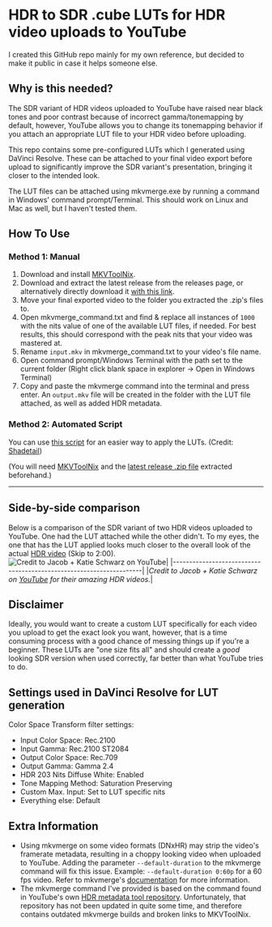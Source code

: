 # HDR to SDR .cube LUTs for HDR video uploads to YouTube

I created this GitHub repo mainly for my own reference, but decided to make it public in case it helps someone else.

## Why is this needed?
The SDR variant of HDR videos uploaded to YouTube have raised near black tones and poor contrast because of incorrect gamma/tonemapping by default, however, YouTube allows you to change its tonemapping behavior if you attach an appropriate LUT file to your HDR video before uploading.

This repo contains some pre-configured LUTs which I generated using DaVinci Resolve. These can be attached to your final video export before upload to significantly improve the SDR variant's presentation, bringing it closer to the intended look. 

The LUT files can be attached using mkvmerge.exe by running a command in Windows' command prompt/Terminal. This should work on Linux and Mac as well, but I haven't tested them.

## How To Use
### Method 1: Manual
1. Download and install [MKVToolNix](https://mkvtoolnix.download/downloads.html#windows).
2. Download and extract the latest release from the releases page, or alternatively directly download it [with this link](https://github.com/Animesh-Does-Code/HDR-to-SDR-LUTs_YouTube/releases/latest/download/HDR-to-SDR-LUTs_YouTube.zip).
3. Move your final exported video to the folder you extracted the .zip's files to.
4. Open mkvmerge_command.txt and find & replace all instances of `1000` with the nits value of one of the available LUT files, if needed. For best results, this should correspond with the peak nits that your video was mastered at.
5. Rename `input.mkv` in mkvmerge_command.txt to your video's file name.
6. Open command prompt/Windows Terminal with the path set to the current folder (Right click blank space in explorer -> Open in Windows Terminal)
7. Copy and paste the mkvmerge command into the terminal and press enter. An `output.mkv` file will be created in the folder with the LUT file attached, as well as added HDR metadata.

### Method 2: Automated Script
You can use [this script](https://github.com/Animesh-Does-Code/HDR-to-SDR-LUTs_YouTube/issues/1) for an easier way to apply the LUTs. (Credit: [Shadetail](https://github.com/Shadetail))

(You will need [MKVToolNix](https://mkvtoolnix.download/downloads.html#windows) and the [latest release .zip file](https://github.com/Animesh-Does-Code/HDR-to-SDR-LUTs_YouTube/releases/latest/download/HDR-to-SDR-LUTs_YouTube.zip) extracted beforehand.)

<hr/>

## Side-by-side comparison
Below is a comparison of the SDR variant of two HDR videos uploaded to YouTube. One had the LUT attached while the other didn't. To my eyes, the one that has the LUT applied looks much closer to the overall look of the actual [HDR video](https://youtu.be/vQVwkyn3-F8) (Skip to 2:00).
![*Credit to Jacob + Katie Schwarz on YouTube*](./LUT-comparison.png)|
|--------------------------------------------------------------------|
|_Credit to Jacob + Katie Schwarz on [YouTube](https://youtu.be/vQVwkyn3-F8) for their amazing HDR videos._|

## Disclaimer
Ideally, you would want to create a custom LUT specifically for each video you upload to get the exact look you want, however, that is a time consuming process with a good chance of messing things up if you're a beginner. These LUTs are "one size fits all" and should create a *good* looking SDR version when used correctly, far better than what YouTube tries to do.

## Settings used in DaVinci Resolve for LUT generation
Color Space Transform filter settings:
* Input Color Space: Rec.2100
* Input Gamma: Rec.2100 ST2084
* Output Color Space: Rec.709
* Output Gamma: Gamma 2.4
* HDR 203 Nits Diffuse White: Enabled
* Tone Mapping Method: Saturation Preserving
* Custom Max. Input: Set to LUT specific nits
* Everything else: Default

## Extra Information
* Using mkvmerge on some video formats (DNxHR) may strip the video's framerate metadata, resulting in a choppy looking video when uploaded to YouTube. Adding the parameter `--default-duration` to the mkvmerge command will fix this issue. Example: `--default-duration 0:60p` for a 60 fps video. Refer to mkvmerge's [documentation](https://mkvtoolnix.download/doc/mkvmerge.html#mkvmerge.description.default_duration) for more information.
* The mkvmerge command I've provided is based on the command found in YouTube's own [HDR metadata tool repository](https://github.com/youtubehdr/hdr_metadata). Unfortunately, that repository has not been updated in quite some time, and therefore contains outdated mkvmerge builds and broken links to MKVToolNix.

